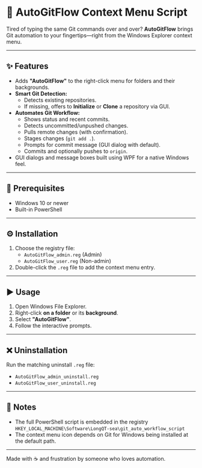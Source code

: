 # 🚀 AutoGitFlow Context Menu Script

Tired of typing the same Git commands over and over? **AutoGitFlow** brings Git automation to your fingertips—right from the Windows Explorer context menu.

---

## ✨ Features

- Adds **"AutoGitFlow"** to the right-click menu for folders and their backgrounds.
- **Smart Git Detection:**
  - Detects existing repositories.
  - If missing, offers to **Initialize** or **Clone** a repository via GUI.
- **Automates Git Workflow:**
  - Shows status and recent commits.
  - Detects uncommitted/unpushed changes.
  - Pulls remote changes (with confirmation).
  - Stages changes (`git add .`).
  - Prompts for commit message (GUI dialog with default).
  - Commits and optionally pushes to `origin`.
- GUI dialogs and message boxes built using WPF for a native Windows feel.

---

## 🧰 Prerequisites

- Windows 10 or newer
- Built-in PowerShell

---

## ⚙️ Installation

1. Choose the registry file:
   - `AutoGitFlow_admin.reg` (Admin)
   - `AutoGitFlow_user.reg` (Non-admin)
2. Double-click the `.reg` file to add the context menu entry.

---

## ▶️ Usage

1. Open Windows File Explorer.
2. Right-click **on a folder** or its **background**.
3. Select **"AutoGitFlow"**.
4. Follow the interactive prompts.

---

## ❌ Uninstallation

Run the matching uninstall `.reg` file:
- `AutoGitFlow_admin_uninstall.reg`
- `AutoGitFlow_user_uninstall.reg`

---

## 📝 Notes

- The full PowerShell script is embedded in the registry `HKEY_LOCAL_MACHINE\Software\LongQT-sea\git_auto_workflow_script`
- The context menu icon depends on Git for Windows being installed at the default path.

---

Made with ☕ and frustration by someone who loves automation.
